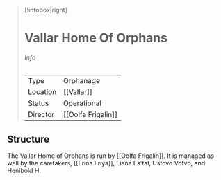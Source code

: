 >[!infobox|right]
># Vallar Home Of Orphans
>###### Info
>| | |
>| - | - |
>|Type| Orphanage|
>|Location| [[Vallar]]|
>|Status| Operational|
>|Director| [[Oolfa Frigalin]]|

## Structure

The Vallar Home of Orphans is run by [[Oolfa Frigalin]]. It is managed as well by the caretakers, [[Erina Friya]], Liana Es'tal, Ustovo Votvo, and Henibold H.